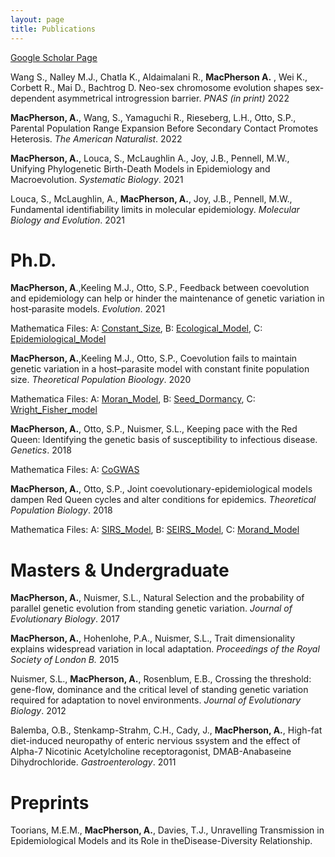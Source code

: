 ```yaml
---
layout: page
title: Publications
---
```


[Google Scholar Page](https://scholar.google.ca/citations?user=U18mYXQAAAAJ&hl=en "Google Scholar") 

Wang S., Nalley M.J., Chatla K., Aldaimalani R., **MacPherson A.** , Wei K., Corbett R., Mai D., Bachtrog D. Neo-sex chromosome evolution shapes sex-dependent asymmetrical introgression barrier. *PNAS (in print)* 2022

**MacPherson, A.**, Wang, S., Yamaguchi R., Rieseberg, L.H., Otto, S.P., Parental Population Range Expansion Before Secondary Contact Promotes Heterosis. *The American Naturalist*. 2022

**MacPherson, A.**, Louca, S., McLaughlin A., Joy, J.B., Pennell, M.W., Unifying Phylogenetic Birth-Death Models in Epidemiology and Macroevolution. *Systematic Biology*. 2021

Louca, S., McLaughlin, A., **MacPherson, A.**, Joy, J.B., Pennell, M.W., Fundamental identifiability limits in molecular epidemiology. *Molecular Biology and Evolution*. 2021

# Ph.D.

**MacPherson, A**.,Keeling M.J., Otto, S.P., Feedback between coevolution and epidemiology can help or hinder the maintenance of genetic variation in host‐parasite models. *Evolution*. 2021

Mathematica Files: A: [Constant_Size](MathematicaFiles/Constant_8_10.nb), B: [Ecological_Model](./MathematicaFiles/EcologicalModel_8_10.nb), C: [Epidemiological_Model](./MathematicaFiles/EpidemiologicalModel_8_10.nb)

**MacPherson, A.**,Keeling M.J., Otto, S.P., Coevolution fails to maintain genetic variation in a host–parasite model with constant finite population size. *Theoretical Population Bioology*. 2020

Mathematica Files: A: [Moran_Model](./MathematicaFiles/MoranModel.nb), B: [Seed_Dormancy](./MathematicaFiles/SeedDormancy.nb), C: [Wright_Fisher_model](./MathematicaFiles/WrightFisherModel.nb)

**MacPherson, A.**, Otto, S.P., Nuismer, S.L., Keeping pace with the Red Queen: Identifying the genetic basis of susceptibility to infectious disease. *Genetics*. 2018

Mathematica Files: A: [CoGWAS](./MathematicaFiles/CoGWAS_Supplement.nb)

**MacPherson, A.**, Otto, S.P., Joint coevolutionary-epidemiological models dampen Red Queen cycles and alter conditions for epidemics. *Theoretical Population Biology*. 2018

Mathematica Files: A: [SIRS_Model](./MathematicaFiles/SIRS_Model.nb), B: [SEIRS_Model](./MathematicaFiles/SEIRS_Model.nb), C: [Morand_Model](./MathematicaFiles/Morand_Model_and_Selection.nb)

# Masters & Undergraduate

**MacPherson, A.**, Nuismer, S.L., Natural Selection and the probability of parallel genetic evolution from standing genetic variation. *Journal of Evolutionary Biology*. 2017

**MacPherson, A.**, Hohenlohe, P.A., Nuismer, S.L., Trait dimensionality explains widespread variation in local adaptation. *Proceedings of the Royal Society of London B.* 2015

Nuismer, S.L., **MacPherson, A.**, Rosenblum, E.B., Crossing the threshold: gene-flow, dominance and the critical level of standing genetic variation required for adaptation to novel environments. *Journal of Evolutionary Biology*. 2012

Balemba, O.B., Stenkamp-Strahm, C.H., Cady, J., **MacPherson, A.**, High-fat diet-induced neuropathy of enteric nervious ssystem and the effect of Alpha-7 Nicotinic Acetylcholine receptoragonist, DMAB-Anabaseine Dihydrochloride. *Gastroenterology*. 2011

# Preprints

Toorians, M.E.M., **MacPherson, A.**, Davies, T.J., Unravelling Transmission in Epidemiological Models and its Role in theDisease-Diversity Relationship. 
